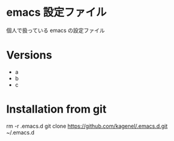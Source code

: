 # emacs 設定ファイル
個人で扱っている emacs の設定ファイル

# Versions

- a
- b
- c

# Installation from git
  rm -r .emacs.d
  git clone https://github.com/kagenel/.emacs.d.git ~/.emacs.d
  